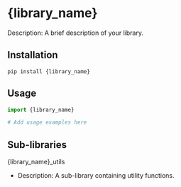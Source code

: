 # {library_name}

Description: A brief description of your library.

## Installation

```
pip install {library_name}
```

## Usage

```python
import {library_name}

# Add usage examples here
```

## Sub-libraries

{library_name}_utils
- Description: A sub-library containing utility functions.